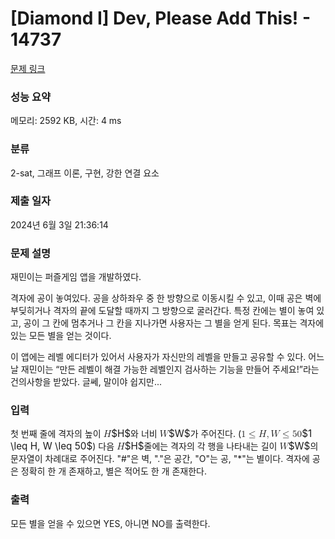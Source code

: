# [Diamond I] Dev, Please Add This! - 14737 

[문제 링크](https://www.acmicpc.net/problem/14737) 

### 성능 요약

메모리: 2592 KB, 시간: 4 ms

### 분류

2-sat, 그래프 이론, 구현, 강한 연결 요소

### 제출 일자

2024년 6월 3일 21:36:14

### 문제 설명

<p>재민이는 퍼즐게임 앱을 개발하였다.</p>

<p>격자에 공이 놓여있다. 공을 상하좌우 중 한 방향으로 이동시킬 수 있고, 이때 공은 벽에 부딪히거나 격자의 끝에 도달할 때까지 그 방향으로 굴러간다. 특정 칸에는 별이 놓여 있고, 공이 그 칸에 멈추거나 그 칸을 지나가면 사용자는 그 별을 얻게 된다. 목표는 격자에 있는 모든 별을 얻는 것이다.</p>

<p>이 앱에는 레벨 에디터가 있어서 사용자가 자신만의 레벨을 만들고 공유할 수 있다. 어느 날 재민이는 “만든 레벨이 해결 가능한 레벨인지 검사하는 기능을 만들어 주세요!”라는 건의사항을 받았다. 글쎄, 말이야 쉽지만...</p>

### 입력 

 <p>첫 번째 줄에 격자의 높이 <mjx-container class="MathJax" jax="CHTML" style="font-size: 109%; position: relative;"><mjx-math class="MJX-TEX" aria-hidden="true"><mjx-mi class="mjx-i"><mjx-c class="mjx-c1D43B TEX-I"></mjx-c></mjx-mi></mjx-math><mjx-assistive-mml unselectable="on" display="inline"><math xmlns="http://www.w3.org/1998/Math/MathML"><mi>H</mi></math></mjx-assistive-mml><span aria-hidden="true" class="no-mathjax mjx-copytext">$H$</span></mjx-container>와 너비 <mjx-container class="MathJax" jax="CHTML" style="font-size: 109%; position: relative;"><mjx-math class="MJX-TEX" aria-hidden="true"><mjx-mi class="mjx-i"><mjx-c class="mjx-c1D44A TEX-I"></mjx-c></mjx-mi></mjx-math><mjx-assistive-mml unselectable="on" display="inline"><math xmlns="http://www.w3.org/1998/Math/MathML"><mi>W</mi></math></mjx-assistive-mml><span aria-hidden="true" class="no-mathjax mjx-copytext">$W$</span></mjx-container>가 주어진다. (<mjx-container class="MathJax" jax="CHTML" style="font-size: 109%; position: relative;"><mjx-math class="MJX-TEX" aria-hidden="true"><mjx-mn class="mjx-n"><mjx-c class="mjx-c31"></mjx-c></mjx-mn><mjx-mo class="mjx-n" space="4"><mjx-c class="mjx-c2264"></mjx-c></mjx-mo><mjx-mi class="mjx-i" space="4"><mjx-c class="mjx-c1D43B TEX-I"></mjx-c></mjx-mi><mjx-mo class="mjx-n"><mjx-c class="mjx-c2C"></mjx-c></mjx-mo><mjx-mi class="mjx-i" space="2"><mjx-c class="mjx-c1D44A TEX-I"></mjx-c></mjx-mi><mjx-mo class="mjx-n" space="4"><mjx-c class="mjx-c2264"></mjx-c></mjx-mo><mjx-mn class="mjx-n" space="4"><mjx-c class="mjx-c35"></mjx-c><mjx-c class="mjx-c30"></mjx-c></mjx-mn></mjx-math><mjx-assistive-mml unselectable="on" display="inline"><math xmlns="http://www.w3.org/1998/Math/MathML"><mn>1</mn><mo>≤</mo><mi>H</mi><mo>,</mo><mi>W</mi><mo>≤</mo><mn>50</mn></math></mjx-assistive-mml><span aria-hidden="true" class="no-mathjax mjx-copytext">$1 \leq H, W \leq 50$</span></mjx-container>) 다음 <mjx-container class="MathJax" jax="CHTML" style="font-size: 109%; position: relative;"><mjx-math class="MJX-TEX" aria-hidden="true"><mjx-mi class="mjx-i"><mjx-c class="mjx-c1D43B TEX-I"></mjx-c></mjx-mi></mjx-math><mjx-assistive-mml unselectable="on" display="inline"><math xmlns="http://www.w3.org/1998/Math/MathML"><mi>H</mi></math></mjx-assistive-mml><span aria-hidden="true" class="no-mathjax mjx-copytext">$H$</span></mjx-container>줄에는 격자의 각 행을 나타내는 길이 <mjx-container class="MathJax" jax="CHTML" style="font-size: 109%; position: relative;"><mjx-math class="MJX-TEX" aria-hidden="true"><mjx-mi class="mjx-i"><mjx-c class="mjx-c1D44A TEX-I"></mjx-c></mjx-mi></mjx-math><mjx-assistive-mml unselectable="on" display="inline"><math xmlns="http://www.w3.org/1998/Math/MathML"><mi>W</mi></math></mjx-assistive-mml><span aria-hidden="true" class="no-mathjax mjx-copytext">$W$</span></mjx-container>의 문자열이 차례대로 주어진다. "#"은 벽, "."은 공간, "O"는 공, "*"는 별이다. 격자에 공은 정확히 한 개 존재하고, 별은 적어도 한 개 존재한다.</p>

### 출력 

 <p>모든 별을 얻을 수 있으면 YES, 아니면 NO를 출력한다.</p>

